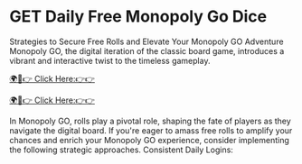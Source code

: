 # GET Daily Free Monopoly Go Dice

Strategies to Secure Free Rolls and Elevate Your Monopoly GO Adventure Monopoly GO, the digital iteration of the classic board game, introduces a vibrant and interactive twist to the timeless gameplay.

[🌍📱👉 Click Here:👉👉
](https://appbitly.com/Monopoly-Go-Dice)

[🌍📱👉 Click Here:👉👉
](https://appbitly.com/Monopoly-Go-Dice)

In Monopoly GO, rolls play a pivotal role, shaping the fate of players as they navigate the digital board. If you're eager to amass free rolls to amplify your chances and enrich your Monopoly GO experience, consider implementing the following strategic approaches. Consistent Daily Logins:
